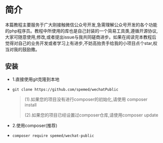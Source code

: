 # 简介

本篇教程主要服务于广大刚接触微信公众号开发,急需理解公众号开发的各个功能的php程序员。教程中所使用的库也是自己封装的一个简易工具类,遵循开源协议,大家可随意使用,修改,或者提出issue与我共同磋商进步。如果在阅读完本教程后觉得对自己的业务开发或者学习上有进步,不妨高抬贵手给我的小项目点个star,权当对我的鼓励撒。

## 安装

* 1.直接使用git克隆到本地

* ```
  git clone https://github.com/spemed/wechatPublic
  ```

  > \(1\).如果您的项目没有进行composer的初始化,请使用 composer install
  > 
  > \(2\).如果您的项目已经设置过composer仓库,请使用composer update



* 2.使用composer\(推荐\)

* ```
  composer require spemed/wechat-public
  ```


